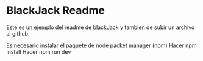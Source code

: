 # BlackJack Readme

Este es un ejemplo del readme de blackJack y tambien de subir un archivo al github.

Es necesario instalar el paquete de node packet manager (npm)
Hacer npm install
Hacer npm run dev
